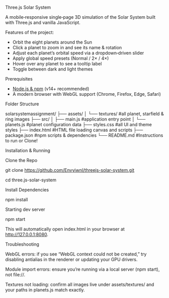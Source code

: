 Three.js Solar System

A mobile‑responsive single‑page 3D simulation of the Solar System built with Three.js and vanilla JavaScript.

Features of the project:

- Orbit the eight planets around the Sun  
- Click a planet to zoom in and see its name & rotation  
- Adjust each planet’s orbital speed via a dropdown‑driven slider  
- Apply global speed presets (Normal / 2× / 4×)  
- Hover over any planet to see a tooltip label  
- Toggle between dark and light themes  

Prerequisites

- [Node.js & npm](https://nodejs.org/) (v14+ recommended)  
- A modern browser with WebGL support (Chrome, Firefox, Edge, Safari)

Folder Structure

solarsystemassignment/
├── assets/
│ └── textures/ #all planet, starfield & ring images
├── src/
│ ├── main.js #application entry point
│ └── planets.js #planet configuration data
├── styles.css #all UI and theme styles
├── index.html #HTML file loading canvas and scripts
├── package.json #npm scripts & dependencies
└── README.md #Instructions to run or Clone!

Installation & Running

Clone the Repo

git clone https://github.com/Envyiwnl/threejs-solar-system.git

cd three.js-solar-system

Install Dependencies

npm install

Starting dev server

npm start

This will automatically open index.html in your browser at http://127.0.0.1:8080.

Troubleshooting

WebGL errors: if you see “WebGL context could not be created,” try disabling antialias in the renderer or updating your GPU drivers.

Module import errors: ensure you’re running via a local server (npm start), not file://.

Textures not loading: confirm all images live under assets/textures/ and your paths in planets.js match exactly.